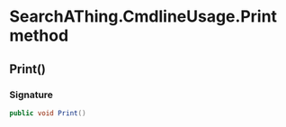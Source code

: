 # SearchAThing.CmdlineUsage.Print method
## Print()
### Signature
```csharp
public void Print()
```
